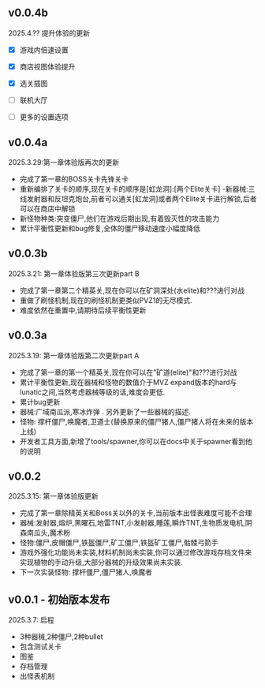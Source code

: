## v0.0.4b 
2025.4.?? 提升体验的更新
- [x] 游戏内倍速设置
- [x] 商店视图体验提升
- [x] 选关插图
- [ ] 联机大厅
- [ ] 更多的设置选项


## v0.0.4a
2025.3.29:第一章体验版再次的更新
- 完成了第一章的BOSS关卡先锋关卡
- 重新编排了关卡的顺序,现在关卡的顺序是[虹龙洞]:[两个Elite关卡]
-新器械:三线发射器和反坦克炮台,前者可以通关[虹龙洞]或者两个Elite关卡进行解锁,后者可以在商店中解锁
- 新怪物种类:突变僵尸,他们在游戏后期出现,有着毁灭性的攻击能力
- 累计平衡性更新和bug修复,全体的僵尸移动速度小幅度降低

## v0.0.3b
2025.3.21: 第一章体验版第三次更新part B
- 完成了第一章第二个精英关,现在你可以在矿洞深处(水elite)和???进行对战
- 重做了刷怪机制,现在的刷怪机制更类似PVZ1的无尽模式.    
- 难度依然在重置中,请期待后续平衡性更新


## v0.0.3a
2025.3.19: 第一章体验版第二次更新part A
- 完成了第一章的第一个精英关,现在你可以在"矿道(elite)"和???进行对战
- 累计平衡性更新,现在器械和怪物的数值介于MVZ expand版本的hard与lunatic之间,当然考虑器械等级的话,难度会更低.
- 累计bug更新
- 器械:广域南瓜派,寒冰炸弹
. 另外更新了一些器械的描述.
- 怪物: 撑杆僵尸,唤魔者,卫道士(替换原来的僵尸猪人,僵尸猪人将在未来的版本上线)
- 开发者工具方面,新增了tools/spawner,你可以在docs中关于spawner看到他的说明


## v0.0.2
2025.3.15: 第一章体验版更新
- 完成了第一章除精英关和Boss关以外的关卡,当前版本出怪表难度可能不合理
- 器械:发射器,熔炉,黑曜石,地雷TNT,小发射器,睡莲,瞬炸TNT,生物质发电机,阴森南瓜头,魔术粉
- 怪物:僵尸,皮帽僵尸,铁盔僵尸,矿工僵尸,铁盔矿工僵尸,骷髅弓箭手
- 游戏外强化功能尚未实装,材料机制尚未实装,你可以通过修改游戏存档文件来实现植物的手动升级,大部分器械的升级效果尚未实装.
- 下一次实装怪物: 撑杆僵尸,僵尸猪人,唤魔者


## v0.0.1 - 初始版本发布
2025.3.7: 启程
- 3种器械,2种僵尸,2种bullet
- 包含测试关卡
- 图鉴
- 存档管理
- 出怪表机制

